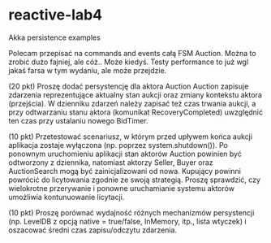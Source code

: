 # reactive-lab4
Akka persistence examples

Polecam przepisać na commands and events całą FSM Auction. Można to zrobić dużo fajniej, ale cóż.. Może kiedyś. 
Testy performance to już wgl jakaś farsa w tym wydaniu, ale może przejdzie. 

(20 pkt) Proszę dodać persystencję dla aktora Auction
Auction zapisuje zdarzenia reprezentujące aktualny stan aukcji oraz zmiany kontekstu aktora (przejścia).
W dzienniku zdarzeń należy zapisać też czas trwania aukcji, a przy odtwarzaniu stanu aktora (komunikat RecoveryCompleted) uwzględnić ten czas przy ustalaniu nowego BidTimer.

(10 pkt) Przetestować scenariusz, w którym przed upływem końca aukcji aplikacja zostaje wyłączona (np. poprzez system.shutdown()). Po ponownym uruchomieniu aplikacji stan aktorów Auction powinien być odtworzony z dziennika, natomiast aktorzy Seller, Buyer oraz AuctionSearch mogą być zainicjalizowani od nowa. Kupujący powinni powrócić do licytowania zgodnie ze swoją strategią. Proszę sprawdzić, czy wielokrotne przerywanie i ponowne uruchamianie systemu aktorów umożliwia kontunuowanie licytacji.

(10 pkt) Proszę porównać wydajność różnych mechanizmów persystencji (np. LevelDB z opcją native = true/false, InMemory, itp., lista wtyczek) i oszacować średni czas zapisu/odczytu zdarzenia.
